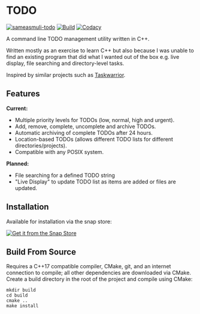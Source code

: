 # TODO
[![sameasmuli-todo](https://snapcraft.io/sameasmuli-todo/badge.svg)](https://snapcraft.io/sameasmuli-todo)
[![Build](https://github.com/SameAsMuli/todo/actions/workflows/cmake.yml/badge.svg)](https://github.com/SameAsMuli/todo/actions)
[![Codacy](https://github.com/SameAsMuli/todo/actions/workflows/codacy.yml/badge.svg)](https://github.com/SameAsMuli/todo/actions)

A command line TODO management utility written in C++.

Written mostly as an exercise to learn C++ but also because I was unable to find an existing program that did what I wanted out of the box e.g. live display, file searching and directory-level tasks.

Inspired by similar projects such as [Taskwarrior](https://taskwarrior.org/).

## Features
**Current:**
* Multiple priority levels for TODOs (low, normal, high and urgent).
* Add, remove, complete, uncomplete and archive TODOs.
* Automatic archiving of complete TODOs after 24 hours.
* Location-based TODOs (allows different TODO lists for different directories/projects).
* Compatible with any POSIX system.

**Planned:**
* File searching for a defined TODO string
* "Live Display" to update TODO list as items are added or files are updated.

## Installation
Available for installation via the snap store:

[![Get it from the Snap Store](https://snapcraft.io/static/images/badges/en/snap-store-black.svg)](https://snapcraft.io/sameasmuli-todo)

## Build From Source
Requires a C++17 compatible compiler, CMake, git, and an internet connection to compile; all other dependencies are downloaded via CMake. Create a build directory in the root of the project and compile using CMake:
```
mkdir build
cd build
cmake ..
make install
```
